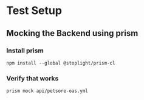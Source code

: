 # Test Setup


## Mocking the Backend using prism

### Install prism
```
npm install --global @stoplight/prism-cl
```

### Verify that works
```
prism mock api/petsore-oas.yml
```

